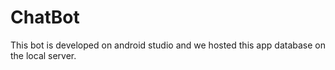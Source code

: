 # ChatBot
This bot is developed on android studio and we hosted this app database on the local server.
